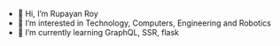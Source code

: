 - 👋 Hi, I’m Rupayan Roy
- 👀 I’m interested in Technology, Computers, Engineering and Robotics
- 🌱 I’m currently learning GraphQL, SSR, flask


<!---
rupayanr/rupayanr is a ✨ special ✨ repository because its `README.md` (this file) appears on your GitHub profile.
You can click the Preview link to take a look at your changes.
--->
